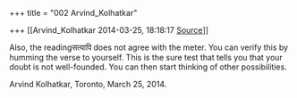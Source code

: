 +++
title = "002 Arvind_Kolhatkar"

+++
[[Arvind_Kolhatkar	2014-03-25, 18:18:17 [Source](https://groups.google.com/g/samskrita/c/Yu6QSiS2_wI)]]



Also, the readingसत्यापि does not agree with the meter. You can verify this by humming the verse to yourself. This is the sure test that tells you that your doubt is not well-founded. You can then start thinking of other possibilities.

  

Arvind Kolhatkar, Toronto, March 25, 2014.

